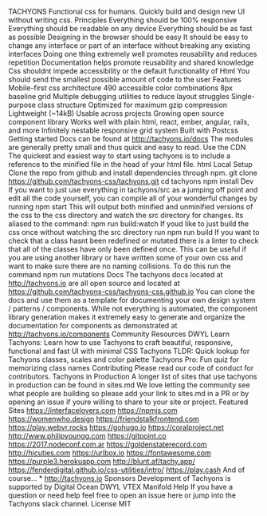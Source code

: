 TACHYONS Functional css for humans. Quickly build and design new UI without writing css. Principles Everything should be 100% responsive Everything should be readable on any device Everything should be as fast as possible Designing in the browser should be easy It should be easy to change any interface or part of an interface without breaking any existing interfaces Doing one thing extremely well promotes reusability and reduces repetition Documentation helps promote reusability and shared knowledge Css shouldnt impede accessibility or the default functionality of Html You should send the smallest possible amount of code to the user Features Mobile-first css architecture 490 accessible color combinations 8px baseline grid Multiple debugging utilities to reduce layout struggles Single-purpose class structure Optimized for maximum gzip compression Lightweight (~14kB) Usable across projects Growing open source component library Works well with plain html, react, ember, angular, rails, and more Infinitely nestable responsive grid system Built with Postcss Getting started Docs can be found at http://tachyons.io/docs The modules are generally pretty small and thus quick and easy to read. Use the CDN The quickest and easiest way to start using tachyons is to include a reference to the minified file in the head of your html file. html <link rel="stylesheet" href="https://unpkg.com/tachyons@4.10.0/css/tachyons.min.css"> Local Setup Clone the repo from github and install dependencies through npm. git clone https://github.com/tachyons-css/tachyons.git cd tachyons npm install Dev If you want to just use everything in tachyons/src as a jumping off point and edit all the code yourself, you can compile all of your wonderful changes by running npm start This will output both minified and unminified versions of the css to the css directory and watch the src directory for changes. Its aliased to the command: npm run build:watch If youd like to just build the css once without watching the src directory run npm run build If you want to check that a class hasnt been redefined or mutated there is a linter to check that all of the classes have only been defined once. This can be useful if you are using another library or have written some of your own css and want to make sure there are no naming collisions. To do this run the command npm run mutations Docs The tachyons docs located at http://tachyons.io are all open source and located at https://github.com/tachyons-css/tachyons-css.github.io You can clone the docs and use them as a template for documenting your own design system / patterns / components. While not everything is automated, the component library generation makes it extremely easy to generate and organize the documentation for components as demonstrated at http://tachyons.io/components Community Resources DWYL Learn Tachyons: Learn how to use Tachyons to craft beautiful, responsive, functional and fast UI with minimal CSS Tachyons TLDR: Quick lookup for Tachyons classes, scales and color palette Tachyons Pro: Fun quiz for memorizing class names Contributing Please read our code of conduct for contributors. Tachyons in Production A longer list of sites that use tachyons in production can be found in sites.md We love letting the community see what people are building so please add your link to sites.md in a PR or by opening an issue if youre willing to share to your site or project. Featured Sites https://interfacelovers.com https://npmjs.com https://womenwho.design https://friendstalkfrontend.com https://play.webvr.rocks https://gohugo.io https://coralproject.net http://www.philipyoungg.com https://gitpoint.co https://2017.nodeconf.com.ar https://goldenstaterecord.com http://hicuties.com https://urlbox.io https://fontawesome.com https://purple3.herokuapp.com http://blunt.af/tachy.app/ https://fenderdigital.github.io/css-utilities/intro/ https://play.cash And of course... * http://tachyons.io Sponsors Development of Tachyons is supported by Digital Ocean DWYL VTEX Manifold Help If you have a question or need help feel free to open an issue here or jump into the Tachyons slack channel. License MIT